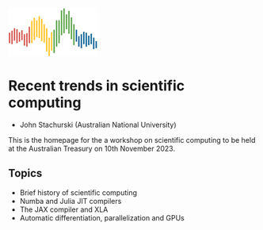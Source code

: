 
![](qe-logo-large.png)

# Recent trends in scientific computing

* John Stachurski (Australian National University)

This is the homepage for the a workshop on scientific
computing to be held at the Australian Treasury on 10th November 2023. 


## Topics

* Brief history of scientific computing
* Numba and Julia JIT compilers
* The JAX compiler and XLA
* Automatic differentiation, parallelization and GPUs




